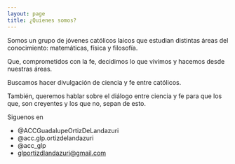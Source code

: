 ```yaml
---
layout: page
title: ¿Quienes somos?
---
```


Somos un grupo de jóvenes católicos laicos que estudian distintas áreas del conocimiento: matemáticas, física y filosofía.

Que, comprometidos con la fe, decidimos lo que vivimos y hacemos desde nuestras áreas.

Buscamos hacer divulgación de ciencia y fe entre católicos.

También, queremos hablar sobre el diálogo entre ciencia y fe para que los que, son creyentes y los que no, sepan de esto.

Siguenos en 

- @ACCGuadalupeOrtizDeLandazuri
- @acc.glp.ortizdelandazuri
- @acc_glp
- glportizdlandazuri@gmail.com

